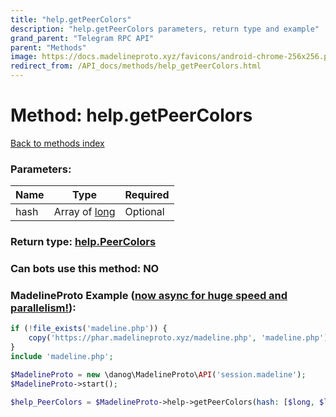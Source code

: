 ```yaml
---
title: "help.getPeerColors"
description: "help.getPeerColors parameters, return type and example"
grand_parent: "Telegram RPC API"
parent: "Methods"
image: https://docs.madelineproto.xyz/favicons/android-chrome-256x256.png
redirect_from: /API_docs/methods/help_getPeerColors.html
---
```

# Method: help.getPeerColors
[Back to methods index](index.html)



### Parameters:

| Name     |    Type       | Required |
|----------|---------------|----------|
|hash|Array of [long](/API_docs/types/long.html) | Optional|


### Return type: [help.PeerColors](/API_docs/types/help.PeerColors.html)

### Can bots use this method: **NO**


### MadelineProto Example ([now async for huge speed and parallelism!](https://docs.madelineproto.xyz/docs/ASYNC.html)):


```php
if (!file_exists('madeline.php')) {
    copy('https://phar.madelineproto.xyz/madeline.php', 'madeline.php');
}
include 'madeline.php';

$MadelineProto = new \danog\MadelineProto\API('session.madeline');
$MadelineProto->start();

$help_PeerColors = $MadelineProto->help->getPeerColors(hash: [$long, $long], );
```

